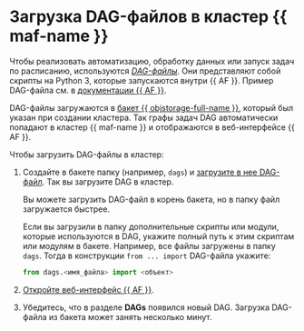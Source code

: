 # Загрузка DAG-файлов в кластер {{ maf-name }}

Чтобы реализовать автоматизацию, обработку данных или запуск задач по расписанию, используются _[DAG-файлы](../concepts/index.md#about-the-service)_. Они представляют собой скрипты на Python 3, которые запускаются внутри {{ AF }}. Пример DAG-файла см. в [документации {{ AF }}](https://airflow.apache.org/docs/apache-airflow/stable/tutorial/fundamentals.html).

DAG-файлы загружаются в [бакет {{ objstorage-full-name }}](../../storage/concepts/bucket.md), который был указан при создании кластера. Так графы задач DAG автоматически попадают в кластер {{ maf-name }} и отображаются в веб-интерфейсе {{ AF }}.

Чтобы загрузить DAG-файлы в кластер:

1. Создайте в бакете папку (например, `dags`) и [загрузите в нее DAG-файл](../../storage/operations/objects/upload.md#simple). Так вы загрузите DAG в кластер.

    Вы можете загрузить DAG-файл в корень бакета, но в папку файл загружается быстрее.

    Если вы загрузили в папку дополнительные скрипты или модули, которые используются в DAG, укажите полный путь к этим скриптам или модулям в бакете. Например, все файлы загружены в папку `dags`. Тогда в конструкции `from ... import` DAG-файла укажите:

    ```python
    from dags.<имя_файла> import <объект>
    ```

1. [Откройте веб-интерфейс {{ AF }}](af-interfaces.md#web-gui).
1. Убедитесь, что в разделе **DAGs** появился новый DAG. Загрузка DAG-файла из бакета может занять несколько минут.

